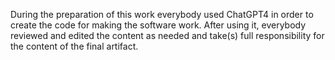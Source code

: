 During the preparation of this work everybody used ChatGPT4 in order to create the code for making the software work. 
After using it, everybody reviewed and edited the content as needed and take(s) full responsibility for the content of the final artifact.